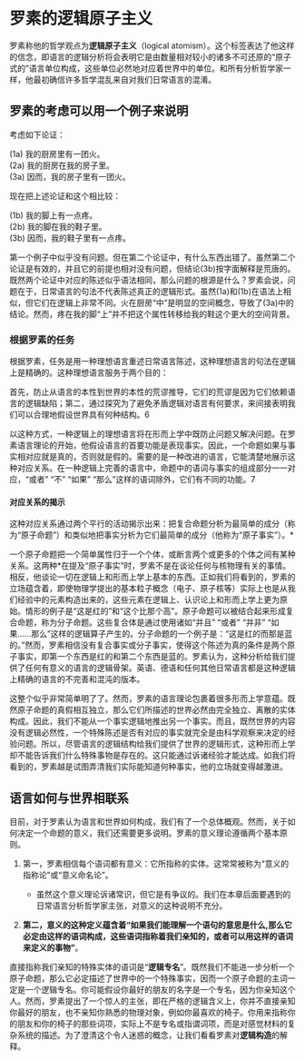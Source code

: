# 罗素的逻辑原子主义

罗素称他的哲学观点为**逻辑原子主义**（logical atomism）。这个标签表达了他这样的信念，即语言的逻辑分析将会表明它是由数量相对较小的诸多不可还原的“原子式的”语言单位构成，这些单位必然地对应着世界中的单位。和所有分析哲学家一样，他最初确信许多哲学混乱来自对我们日常语言的混淆。

## 罗素的考虑可以用一个例子来说明

考虑如下论证：

(1a) 我的厨房里有一团火。  
(2a) 我的厨房在我的房子里。  
(3a) 因而，我的房子里有一团火。

现在把上述论证和这个相比较：

(1b) 我的脚上有一点疼。  
(2b) 我的脚在我的鞋子里。  
(3b) 因而，我的鞋子里有一点疼。

第一个例子中似乎没有问题。但在第二个论证中，有什么东西出错了。虽然第二个论证是有效的，并且它的前提也相对没有问题，但结论(3b)按字面解释是荒唐的。既然两个论证中对应的陈述似乎语法相同，那么问题的根源是什么？罗素会说，问题在于，日常语言的句法不代表陈述真正的逻辑形式。虽然(1a)和(1b)在语法上相似，但它们在逻辑上非常不同。火在厨房“中”是明显的空间概念，导致了(3a)中的结论。然而，疼在我的脚“上”并不把这个属性转移给我的鞋这个更大的空间背景。

### 根据罗素的任务

根据罗素，任务是用一种理想语言重述日常语言陈述，这种理想语言的句法在逻辑上是精确的。这种理想语言服务于两个目的：

首先，防止从语言的本性到世界的本性的荒谬推导，它们的荒谬是因为它们依赖语言的逻辑缺陷；第二，通过探究为了避免矛盾逻辑对语言有何要求，来间接表明我们可以合理地假设世界具有何种结构。6

以这种方式，一种逻辑上的理想语言将在形而上学中既防止问题又解决问题。在罗素语言理论的开始，他假设语言的首要功能是表现事实。因此，一个命题如果与事实相对应就是真的，否则就是假的。需要的是一种改进的语言，它能清楚地展示这种对应关系。在一种逻辑上完善的语言中，命题中的语词与事实的组成部分一一对应，“或者” “不” “如果” “那么”这样的语词除外，它们有不同的功能。7

#### 对应关系的揭示

这种对应关系通过两个平行的活动揭示出来：把复合命题分析为最简单的成分（称为“原子命题”）和类似地把事实分析为它们最简单的成分（他称为“原子事实”）。\*

一个原子命题把一个简单属性归于一个个体，或断言两个或更多的个体之间有某种关系。这两种\*在提及“原子事实”时，罗素不是在谈论任何与核物理有关的事情。相反，他谈论一切在逻辑上和形而上学上基本的东西。正如我们将看到的，罗素的立场蕴含着，即使物理学提出的基本粒子概念（电子、原子核等）实际上也是从我们经验中的元素构造出来的，这些元素在逻辑上、认识论上和形而上学上更为原始。情形的例子是“这是红的”和“这个比那个高”。原子命题可以被结合起来形成复合命题，称为分子命题。这些复合体是通过使用诸如“并且” “或者” “并非” “如果......那么”这样的逻辑算子产生的。分子命题的一个例子是：“这是红的而那是蓝的。”然而，罗素相信没有复合事实或分子事实，使得这个陈述为真的条件是两个原子事实，即第一个东西是红的和第二个东西是蓝的。罗素认为，这种分析给我们提供了任何有意义的语言的逻辑骨架。英语、德语和任何其他日常语言都是这种逻辑上精确的语言的不完善和混沌的版本。

这整个似乎非常简单明了了。然而，罗素的语言理论包裹着很多形而上学意蕴。既然原子命题的真假相互独立，那么它们所描述的世界必然由完全独立、离散的实体构成。因此，我们不能从一个事实逻辑地推出另一个事实。而且，既然世界的内容没有逻辑必然性，一个特殊陈述是否有对应的事实就完全是由科学观察来决定的经验问题。所以，尽管语言的逻辑结构给我们提供了世界的逻辑形式，这种形而上学却不能告诉我们什么特殊事物是存在的。这只能通过诉诸经验才能达成。如我们将看到的，罗素越是试图弄清我们实际能知道何种事实，他的立场就变得越激进。

## 语言如何与世界相联系

目前，对于罗素认为语言和世界如何构成，我们有了一个总体概观。然而，关于如何决定一个命题的意义，我们还需要更多说明。罗素的意义理论遵循两个基本原则。

1. 第一，罗素相信每个语词都有意义：它所指称的实体。这常常被称为“意义的指称论”或“意义命名论”。

    - 虽然这个意义理论诉诸常识，但它是有争议的。我们在本章后面要遇到的日常语言分析哲学家主张，对意义的这种说明不充分。

2. **第二，意义的这种定义蕴含着“如果我们能理解一个语句的意思是什么,那么它必定由这样的语词构成，这些语词指称着我们亲知的，或者可以用这样的语词来定义的事物”**。

直接指称我们亲知的特殊实体的语词是“**逻辑专名**”。既然我们不能进一步分析一个原子命题，那么它必定描述了世界中的一个特殊事实，因而一个原子命题的主词一定是一个逻辑专名。你可能假设你最好的朋友的名字是一个专名，因为你亲知这个人。然而，罗素提出了一个惊人的主张，即在严格的逻辑含义上，你并不直接亲知你最好的朋友，也不亲知你熟悉的物理对象，例如你最喜欢的椅子。你用来指称你的朋友和你的椅子的那些词项，实际上不是专名或指谓词项，而是对感觉材料的复杂系统的描述。为了澄清这个令人迷惑的概念，让我们看看罗素对**逻辑构造**的解释。
